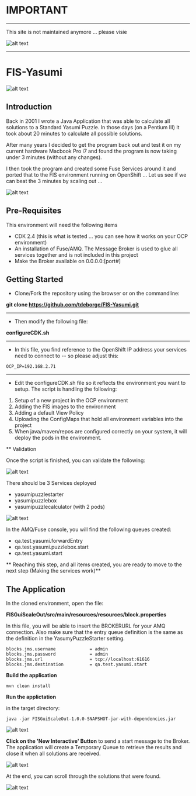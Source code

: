 # IMPORTANT

---

This site is not maintained anymore ... please visie

![alt text](https://github.com/RedHatWorkshops/FIS-Demo-Workshop-Yasumi)

---

# FIS-Yasumi

![alt text](https://github.com/tdeborge/FIS-Yasumi/blob/master/src/site/images/pieces.png "Introduction puzzle box")

## Introduction

Back in 2001 I wrote a Java Application that was able to calculate all solutions to a Standard Yasumi Puzzle. In those days (on a Pentium III) it took about 20 minutes to calculate
all possible solutions.

After many years I decided to get the program back out and test it on my current hardware Macbook Pro i7 and found the program is now taking under 3 minutes (without any changes).

I then took the program and created some Fuse Services around it and ported that to the FIS environment running on OpenShift ... Let us see if we can beat the 3 minutes by scaling out ...

![alt text](https://github.com/tdeborge/FIS-Yasumi/blob/master/src/site/images/solutionarchitecture.png "Scale-out image")

## Pre-Requisites

This environment will need the following items

* CDK 2.4 (this is what is tested ... you can see how it works on your OCP environment)
* An installation of Fuse/AMQ. The Message Broker is used to glue all services together and is not included in this project
* Make the Broker available on 0.0.0.0:[port#]

## Getting Started

* Clone/Fork the repository using the browser or on the commandline:

**git clone https://github.com/tdeborge/FIS-Yasumi.git**

---

* Then modify the following file:

**configureCDK.sh**

---

* In this file, you find reference to the OpenShift IP address your services need to connect to -- so please adjust this:

```
OCP_IP=192.168.2.71
```

---

* Edit the configureCDK.sh file so it reflects the environment you want to setup. The script is handling the following:

1. Setup of a new project in the OCP environment
1. Adding the FIS images to the environment
1. Adding a default View Policy
1. Uploading the ConfigMaps that hold all environment variables into the project
1. When java/maven/repos are configured correctly on your system, it will deploy the pods in the environment.

** Validation

Once the script is finished, you can validate the following:

![alt text](https://github.com/tdeborge/FIS-Yasumi/blob/master/src/site/images/ocppods.png "OpenShift Console View")

There should be 3 Services deployed

* yasumipuzzlestarter
* yasumipuzzlebox
* yasumipuzzlecalculator (with 2 pods)

![alt text](https://github.com/tdeborge/FIS-Yasumi/blob/master/src/site/images/amqView.png "AMQ Queue Creation")

In the AMQ/Fuse console, you will find the following queues created:

* qa.test.yasumi.forwardEntry
* qa.test.yasumi.puzzlebox.start
* qa.test.yasumi.start

** Reaching this step, and all items created, you are ready to move to the next step (Making the services work)**

## The Application

In the cloned environment, open the file:

**FISGuiScaleOut/src/main/resources/resources/block.properties**

In this file, you will be able to insert the BROKERURL for your AMQ connection. Also make sure that the entry queue definition is the same as the definition in the YasumyPuzzleStarter setting.

	blocks.jms.username				= admin
	blocks.jms.password				= admin
	blocks.jms.url					= tcp://localhost:61616
	blocks.jms.destination			= qa.test.yasumi.start

**Build the application**

	mvn clean install
	
**Run the applictation**

in the target directory:

    java -jar FISGuiScaleOut-1.0.0-SNAPSHOT-jar-with-dependencies.jar

![alt text](https://github.com/tdeborge/FIS-Yasumi/blob/master/src/site/images/blockguiinit.png "Init state of puzzler")

**Click on the 'New Interactive' Button** to send a start message to the Broker. The application will create a Temporary Queue to retrieve the results and close it when all solutions are received.

![alt text](https://github.com/tdeborge/FIS-Yasumi/blob/master/src/site/images/tempqueueview.png "Temporary Queue View")

At the end, you can scroll through the solutions that were found.

![alt text](https://github.com/tdeborge/FIS-Yasumi/blob/master/src/site/images/blockguisolution.png "blockguisolution")




